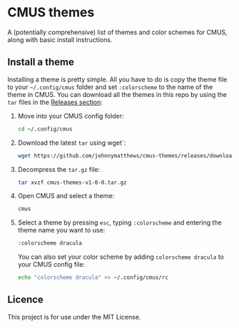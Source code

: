 # CMUS themes

A (potentially comprehensive) list of themes and color schemes for CMUS, along with basic install instructions.

## Install a theme

Installing a theme is pretty simple. All you have to do is copy the theme file to your `~/.config/cmus` folder and set `:colorscheme` to the name of the theme in CMUS. You can download all the themes in this repo by using the `tar` files in the [Releases section](https://github.com/johnnymatthews/cmus-themes/releases/tag/v1.0.0): 

1. Move into your CMUS config folder:

    ```bash
    cd ~/.config/cmus
    ```

1. Download the latest `tar` using wget`:

    ```bash
    wget https://github.com/johnnymatthews/cmus-themes/releases/download/v1.0.0/cmus-themes-v1-0-0.tar.gz
    ```

1. Decompress the `tar.gz` file:

    ```bash
    tar xvzf cmus-themes-v1-0-0.tar.gz
    ```

1. Open CMUS and select a theme:

    ```bash
    cmus
    ```

1. Select a theme by pressing `esc`, typing `:colorscheme` and entering the theme name you want to use:

    ```bash
    :colorscheme dracula
    ``` 

    You can also set your color scheme by adding `colorscheme dracula` to your CMUS config file:

    ```bash
    echo "colorscheme dracula" >> ~/.config/cmus/rc
    ```

## Licence

This project is for use under the MIT License.
